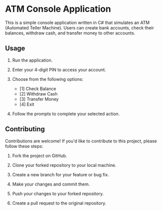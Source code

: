 # ATM Console Application

This is a simple console application written in C# that simulates an ATM (Automated Teller Machine). Users can create bank accounts, check their balances, withdraw cash, and transfer money to other accounts.

## Usage

1. Run the application.

2. Enter your 4-digit PIN to access your account.

3. Choose from the following options:
   - [1] Check Balance
   - [2] Withdraw Cash
   - [3] Transfer Money
   - [4] Exit

4. Follow the prompts to complete your selected action.

## Contributing

Contributions are welcome! If you'd like to contribute to this project, please follow these steps:

1. Fork the project on GitHub.

2. Clone your forked repository to your local machine.

3. Create a new branch for your feature or bug fix.

4. Make your changes and commit them.

5. Push your changes to your forked repository.

6. Create a pull request to the original repository.
